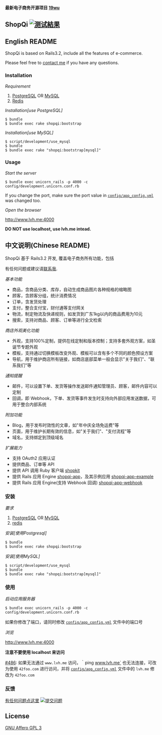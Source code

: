 **最新电子商务开源项目 [19wu](https://github.com/saberma/19wu)**

## ShopQi [![测试結果](https://secure.travis-ci.org/saberma/shopqi.png)](http://travis-ci.org/saberma/shopqi)

## English README

ShopQi is based on Rails3.2, include all the features of e-commerce.

Please feel free to [contact me](mailto:mahb45@gmail.com) if you have any questions.

### Installation

*Requirement*

1. [PostgreSQL](http://www.postgresql.org/download) OR [MySQL](http://www.mysql.com/downloads/mysql)
2. [Redis](http://redis.io/download)

*Installation[use PostgreSQL]*

    $ bundle
    $ bundle exec rake shopqi:bootstrap

*Installation[use MySQL]*

    $ script/development/use_mysql
    $ bundle
    $ bundle exec rake "shopqi:bootstrap[mysql]"

### Usage

*Start the server*

    $ bundle exec unicorn_rails -p 4000 -c config/development.unicorn.conf.rb

If you change the port, make sure the port value in [`config/app_config.yml`](https://github.com/saberma/shopqi/blob/master/config/app_config.yml#L16) was changed too.

*Open the browser*

http://www.lvh.me:4000

**DO NOT use localhost, use lvh.me intead.**


## 中文说明(Chinese README)

ShopQi 基于 Rails3.2 开发, 覆盖电子商务所有功能，包括

有任何问题或建议请[联系我](mailto:mahb45@gmail.com).

*基本功能*

* 商品，含商品分类、库存，自动生成商品图片各种规格的缩略图
* 顾客，含顾客分组，统计消费情况
* 订单，含发货处理
* 支付，整合支付宝，财付通等支付网关
* 物流，制定物流及快递规则，如发货到广东1kg以内的商品费用为10元
* 搜索，支持对商品、顾客、订单等进行全文检索

*商店外观美化功能*

* 外观，支持100%定制，提供在线定制和版本控制；支持多套外观方案，如圣诞节专题外观
* 模板，支持通过切换模板改变外观、模板可以含有多个不同的颜色预设方案
* 导航，用于维护商店所有链接，如商店底部菜单一般会显示"关于我们"、"联系我们"等

*通知提醒*

* 邮件，可以设置下单、发货等操作发送邮件通知管理员、顾客，邮件内容可以定制
* 回调，即 Webhook，下单、发货等事件发生时支持向外部应用发送数据，可用于整合内部系统

*附加功能*

* Blog，用于发布时效性的文章，如"年中庆全场免运费"等
* 页面，用于维护长期有效的信息，如"关于我们"、"支付流程"等
* 域名，支持绑定到顶级域名

*扩展能力*

* 支持 OAuth2 应用认证
* 提供商品、订单等 API
* 提供 API 调用 Ruby 客户端 [shopkit](http://github.com/saberma/shopkit)
* 提供 Rails 应用 Engine [shopqi-app](http://github.com/saberma/shopqi-app)，及其示例应用 [shopqi-app-example](http://github.com/saberma/shopqi-app-example)
* 提供 Rails 应用 Engine(支持 Webhook 回调) [shopqi-app-webhook](http://github.com/saberma/shopqi-app-webhook)

### 安装

*要求*

1. [PostgreSQL](http://www.postgresql.org/download) OR [MySQL](http://www.mysql.com/downloads/mysql)
2. [redis](http://redis.io/download)

*安装[使用Postgresql]*

    $ bundle
    $ bundle exec rake shopqi:bootstrap

*安装[使用MySQL]*

    $ script/development/use_mysql
    $ bundle
    $ bundle exec rake "shopqi:bootstrap[mysql]"

### 使用

*启动应用服务器*

    $ bundle exec unicorn_rails -p 4000 -c config/development.unicorn.conf.rb

如果你修改了端口，请同时修改 [`config/app_config.yml`](https://github.com/saberma/shopqi/blob/master/config/app_config.yml#L16) 文件中的端口号

*浏览*

http://www.lvh.me:4000

**注意不要使用 localhost 来访问**

[#486](https://github.com/saberma/shopqi/issues/486): 如果无法通过 `www.lvh.me` 访问，｀ping www.lvh.me` 也无法连接，可改为使用 `42foo.com` 进行访问，并将 [`config/app_config.yml`](https://github.com/saberma/shopqi/blob/master/config/app_config.yml#L15) 文件中的 `lvh.me` 修改为 `42foo.com`

### 反馈

[有任何问题点这里](https://github.com/saberma/shopqi/issues)
[![提交问题](http://i.imgur.com/K8vsw.gif)](https://github.com/saberma/shopqi/issues)


## License

[GNU  Affero GPL 3](http://www.gnu.org/licenses/agpl-3.0.html)
